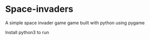 # Space-invaders
A simple space invader game game built with python using pygame

Install python3 to run
